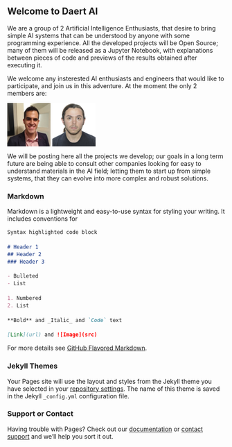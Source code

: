 ## Welcome to Daert AI
We are a group of 2 Artificial Intelligence Enthusiasts, that desire to bring simple AI systems that can be understood by anyone with some programming experience. All the developed projects will be Open Source; many of them will be released as a Jupyter Notebook, with explanations between pieces of code and previews of the results obtained after executing it.

We welcome any insterested AI enthusiasts and engineers that would like to participate, and join us in this adventure. At the moment the only 2 members are:

<img href="https://www.linkedin.com/in/alberto-fuentes-contreras-237a22181" align="center" alt="Alberto Fuentes Contreras" src="https://github.com/daertai/daertai.github.io/blob/main/alberto.jpeg" width="100" height="100">
<img align="center" alt="Daniel Fernández" src="https://github.com/daertai/daertai.github.io/blob/main/daniel.jpeg" width="100" height="100">

We will be posting here all the projects we develop; our goals in a long term future are being able to consult other companies looking for easy to understand materials in the AI field; letting them to start up from simple systems, that they can evolve into more complex and robust solutions.

### Markdown

Markdown is a lightweight and easy-to-use syntax for styling your writing. It includes conventions for

```markdown
Syntax highlighted code block

# Header 1
## Header 2
### Header 3

- Bulleted
- List

1. Numbered
2. List

**Bold** and _Italic_ and `Code` text

[Link](url) and ![Image](src)
```

For more details see [GitHub Flavored Markdown](https://guides.github.com/features/mastering-markdown/).

### Jekyll Themes

Your Pages site will use the layout and styles from the Jekyll theme you have selected in your [repository settings](https://github.com/daertai/daertai.github.io/settings). The name of this theme is saved in the Jekyll `_config.yml` configuration file.

### Support or Contact

Having trouble with Pages? Check out our [documentation](https://docs.github.com/categories/github-pages-basics/) or [contact support](https://github.com/contact) and we’ll help you sort it out.
